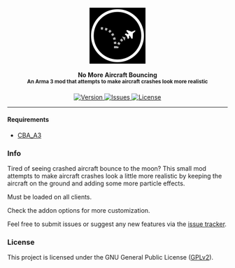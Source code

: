 <p align="center">
	<img src="https://github.com/SceptreOfficial/No-More-Aircraft-Bouncing/raw/master/assets/nmab_black.png" width="128">
</p>

<p align="center">
	<strong>No More Aircraft Bouncing</strong><br />
	<sup><strong>An Arma 3 mod that attempts to make aircraft crashes look more realistic</strong></sup>
</p>

<p align="center">
	<a href="https://github.com/SceptreOfficial/No-More-Aircraft-Bouncing/releases/latest">
		<img src="https://img.shields.io/badge/Version-1.0-blue?style=flat-square" alt="Version">
	</a>
	<a href="https://github.com/SceptreOfficial/No-More-Aircraft-Bouncing/issues">
		<img src="https://img.shields.io/github/issues-raw/SceptreOfficial/No-More-Aircraft-Bouncing?style=flat-square&label=Issues" alt="Issues">
	</a>
	<a href="https://github.com/SceptreOfficial/No-More-Aircraft-Bouncing/blob/master/LICENSE">
		<img src="https://img.shields.io/badge/License-GPLv2-red?style=flat-square" alt="License">
	</a>
</p>

---

#### Requirements

- [CBA_A3](https://github.com/CBATeam/CBA_A3)

### Info

Tired of seeing crashed aircraft bounce to the moon? This small mod attempts to make aircraft crashes look a little more realistic by keeping the aircraft on the ground and adding some more particle effects.

Must be loaded on all clients.

Check the addon options for more customization.

Feel free to submit issues or suggest any new features via the [issue tracker](https://github.com/SceptreOfficial/No-More-Aircraft-Bouncing/issues).

### License

This project is licensed under the GNU General Public License ([GPLv2](../master/LICENSE)).

